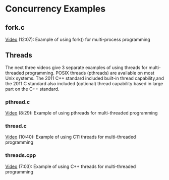 # Concurrency Examples

## fork.c

[Video](https://youtu.be/r16PoQCedUA) (12:07): Example of using fork() for multi-process programming

## Threads

The next three videos give 3 separate examples of using threads for multi-threaded programming.  POSIX threads (pthreads) are available on most Unix systems.  The 2011 C++ standard included built-in thread capability,and the 2011 C standard also included (optional) thread capability based in large part on the C++ standard.  

### pthread.c

[Video](https://youtu.be/m-tdUq2Iniw) (8:29): Example of using pthreads for multi-threaded programming

### thread.c

[Video](https://youtu.be/gkIr_MFUGA0) (10:40): Example of using C11 threads for multi-threaded programming

### threads.cpp

[Video](https://youtu.be/PYOWOK6hhvw) (7:03): Example of using C++ threads for multi-threaded programming
